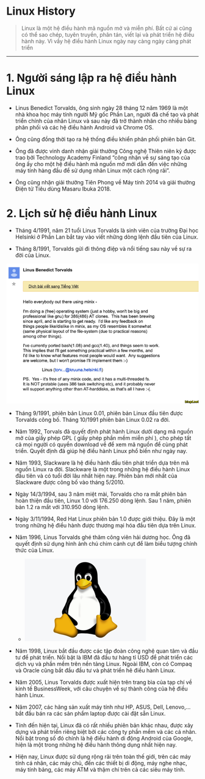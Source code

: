 # Linux History

> Linux là một hệ điều hành mã nguồn mở và miễn phí. Bất cứ ai cũng có thể sao chép, tuyên truyền, phân tán, viết lại và phát triển hệ điều hành này. Vì vầy hệ điều hành Linux ngày nay càng ngày càng phát triển

---

# 1. Người sáng lập ra hệ điều hành Linux

- Linus Benedict Torvalds, ông sinh ngày 28 tháng 12 năm 1969 là một nhà khoa học máy tính người Mỹ gốc Phần Lan, người đã chế tạo và phát triển chính của nhân Linux và sau này đã trở thành nhân cho nhiều bảng phân phối và các hệ điều hành Android và Chrome OS.

- Ông cũng đồng thời tạo ra hệ thống điều khiển phân phối phiên bản Git.

- Ông đã được vinh danh nhận giải thưởng Công nghệ Thiên niên kỷ được trao bởi Technology Academy Finland “công nhận về sự sáng tạo của ông ấy cho một hệ điều hành mã nguồn mở mới dẫn đến việc những máy tính hàng đầu để sử dụng nhân Linux một cách rộng rãi”.

- Ông cũng nhận giải thưởng Tiên Phong về Máy tính 2014 và giải thưởng Điện tử Tiêu dùng Masaru Ibuka 2018.

# 2. Lịch sử hệ điều hành Linux

- Tháng 4/1991, năm 21 tuổi Linus Torvalds là sinh viên của trường Đại học Helsinki ở Phần Lan bắt tay vào viết những dòng lệnh đầu tiên của Linux.

- Tháng 8/1991, Torvalds gửi đi thông điệp và nổi tiếng sau này về sự ra đời của Linux.

![linuxImage](images/../02_linux_distribution_image/linux-image.png)

- Tháng 9/1991, phiên bản Linux 0.01, phiên bản Linux đầu tiên được Torvalds công bố. Tháng 10/1991 phiên bản Linux 0.02 ra đời.

- Năm 1992, Torvals đã quyết định phát hành Linux dưới dạng mã nguồn mở của giấy phép GPL ( giấy phép phần mềm miễn phí ), cho phép tất cả mọi người có quyền download về để xem mã nguồn để cùng phát triển. Quyết định đã giúp hệ điều hành Linux phổ biến như ngày nay.

- Năm 1993, Slackware là hệ điều hành đầu tiên phát triển dựa trên mã nguồn Linux ra đời. Slackware là một trong những hệ điều hành Linux đầu tiên và có tuổi đời lâu nhất hiện nay. Phiên bản mới nhất của Slackware được công bố vào tháng 5/2010.

- Ngày 14/3/1994, sau 3 năm miệt mài, Torvalds cho ra mắt phiên bản hoàn thiện đầu tiên, Linux 1.0 với 176.250 dòng lệnh. Sau 1 năm, phiên bản 1.2 ra mắt với 310.950 dòng lệnh.

- Ngày 3/11/1994, Red Hat Linux phiên bản 1.0 được giới thiệu. Đây là một trong những hệ điều hành được thương mại hóa đầu tiên dựa trên Linux.

- Năm 1996, Linus Torvalds ghé thăm công viên hải dương học. Ông đã quyết định sử dụng hình ảnh chú chim cánh cụt để làm biểu tượng chính thức của Linux.

  - ![linuxLogo](images/../02_linux_distribution_image/linux-logo.png)

- Năm 1998, Linux bắt đầu được các tập đoàn công nghệ quan tâm và đầu tư để phát triển. Nổi bật là IBM đã đầu tư hàng tỉ USD để phát triển các dịch vụ và phần mềm trên nền tảng Linux. Ngoài IBM, còn có Compaq và Oracle cũng bắt đầu đầu tư và phát triển hê điều hành Linux.

- Năm 2005, Linus Torvalds được xuất hiện trên trang bìa của tạp chí về kinh tế BusinessWeek, với câu chuyện về sự thành công của hệ điều hành Linux.

- Năm 2007, các hãng sản xuất máy tính như HP, ASUS, Dell, Lenovo,… bắt đầu bán ra các sản phẩm laptop được cài đặt sẵn Linux.

- Tính đến hiện tại, Linux đã có rất nhiều phiên bản khác nhau, được xây dựng và phát triển riêng biệt bởi các công ty phần mềm và các cá nhân. Nổi bật trong số đó chính là hệ điều hành di động Android của Google, hiện là một trong những hệ điều hành thông dụng nhất hiện nay.

- Hiện nay, Linux được sử dụng rộng rãi trên toàn thế giới, trên các máy tính cá nhân, các máy chủ, đến các thiết bị di động, máy nghe nhạc, máy tính bảng, các máy ATM và thậm chí trên cả các siêu máy tính.
